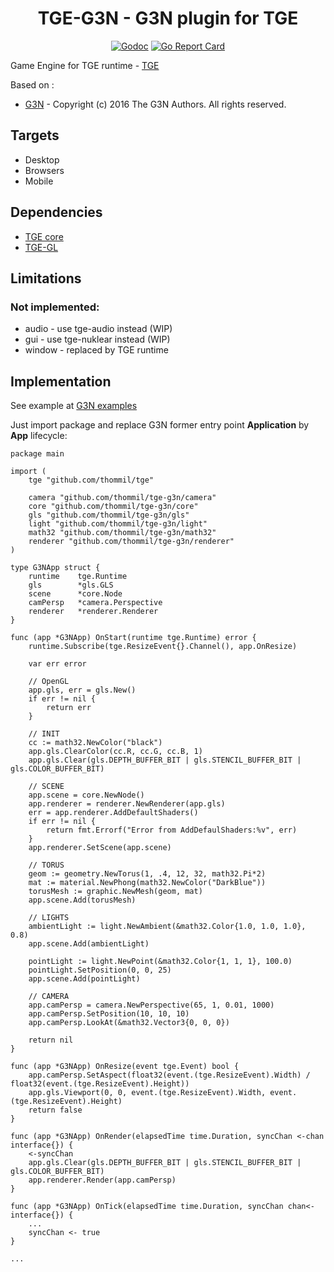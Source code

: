 <h1 align="center">TGE-G3N - G3N plugin for TGE</h1>

 <p align="center">
    <a href="https://godoc.org/github.com/thommil/tge-g3n"><img src="https://godoc.org/github.com/thommil/tge-g3n?status.svg" alt="Godoc"></img></a>
    <a href="https://goreportcard.com/report/github.com/thommil/tge-g3n"><img src="https://goreportcard.com/badge/github.com/thommil/tge-g3n"  alt="Go Report Card"/></a>
</p>

Game Engine for TGE runtime - [TGE](https://github.com/thommil/tge)

Based on :
 * [G3N](https://github.com/g3n/engine) - Copyright (c) 2016 The G3N Authors. All rights reserved.

## Targets
 * Desktop
 * Browsers
 * Mobile

## Dependencies
 * [TGE core](https://github.com/thommil/tge)
 * [TGE-GL](https://github.com/thommil/tge-gl)

## Limitations
### Not implemented:
 * audio - use tge-audio instead (WIP)
 * gui - use tge-nuklear instead (WIP)
 * window - replaced by TGE runtime

## Implementation
See example at [G3N examples](https://github.com/Thommil/tge-examples/tree/master/plugins/tge-g3n)

Just import package and replace G3N former entry point **Application** by **App** lifecycle:

```golang
package main

import (
	tge "github.com/thommil/tge"

	camera "github.com/thommil/tge-g3n/camera"
	core "github.com/thommil/tge-g3n/core"
	gls "github.com/thommil/tge-g3n/gls"
	light "github.com/thommil/tge-g3n/light"
	math32 "github.com/thommil/tge-g3n/math32"
	renderer "github.com/thommil/tge-g3n/renderer"
)

type G3NApp struct {
    runtime    tge.Runtime
    gls        *gls.GLS
    scene      *core.Node
    camPersp   *camera.Perspective
    renderer   *renderer.Renderer
}

func (app *G3NApp) OnStart(runtime tge.Runtime) error {
    runtime.Subscribe(tge.ResizeEvent{}.Channel(), app.OnResize)
	
    var err error

    // OpenGL
    app.gls, err = gls.New()
    if err != nil {
        return err
    }

    // INIT
    cc := math32.NewColor("black")
    app.gls.ClearColor(cc.R, cc.G, cc.B, 1)
    app.gls.Clear(gls.DEPTH_BUFFER_BIT | gls.STENCIL_BUFFER_BIT | gls.COLOR_BUFFER_BIT)

    // SCENE
    app.scene = core.NewNode()
    app.renderer = renderer.NewRenderer(app.gls)
    err = app.renderer.AddDefaultShaders()
    if err != nil {
        return fmt.Errorf("Error from AddDefaulShaders:%v", err)
    }
    app.renderer.SetScene(app.scene)

    // TORUS
    geom := geometry.NewTorus(1, .4, 12, 32, math32.Pi*2)
    mat := material.NewPhong(math32.NewColor("DarkBlue"))
    torusMesh := graphic.NewMesh(geom, mat)
    app.scene.Add(torusMesh)
    
    // LIGHTS
    ambientLight := light.NewAmbient(&math32.Color{1.0, 1.0, 1.0}, 0.8)
    app.scene.Add(ambientLight)

    pointLight := light.NewPoint(&math32.Color{1, 1, 1}, 100.0)
    pointLight.SetPosition(0, 0, 25)
    app.scene.Add(pointLight)

    // CAMERA
    app.camPersp = camera.NewPerspective(65, 1, 0.01, 1000)
    app.camPersp.SetPosition(10, 10, 10)
    app.camPersp.LookAt(&math32.Vector3{0, 0, 0})

    return nil
}

func (app *G3NApp) OnResize(event tge.Event) bool {
    app.camPersp.SetAspect(float32(event.(tge.ResizeEvent).Width) / float32(event.(tge.ResizeEvent).Height))
    app.gls.Viewport(0, 0, event.(tge.ResizeEvent).Width, event.(tge.ResizeEvent).Height)
    return false
}

func (app *G3NApp) OnRender(elapsedTime time.Duration, syncChan <-chan interface{}) {
    <-syncChan
    app.gls.Clear(gls.DEPTH_BUFFER_BIT | gls.STENCIL_BUFFER_BIT | gls.COLOR_BUFFER_BIT)
    app.renderer.Render(app.camPersp)
}

func (app *G3NApp) OnTick(elapsedTime time.Duration, syncChan chan<- interface{}) {
    ...
    syncChan <- true
}

...

```

